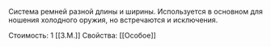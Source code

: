 Система ремней разной длины и ширины. Используется в основном для ношения холодного оружия, но встречаются и исключения.


Стоимость: 1 [[З.М.]]
Свойства: [[Особое]]